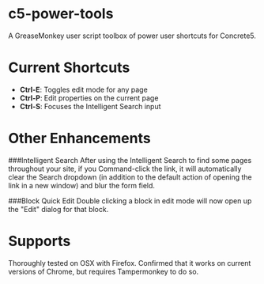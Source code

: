 c5-power-tools
==============
A GreaseMonkey user script toolbox of power user shortcuts for Concrete5. 

Current Shortcuts
=================
- **Ctrl-E**: Toggles edit mode for any page
- **Ctrl-P**: Edit properties on the current page
- **Ctrl-S**: Focuses the Intelligent Search input


Other Enhancements
==================
###Intelligent Search
After using the Intelligent Search to find some pages throughout your site, if you Command-click the link, it will automatically clear the Search dropdown (in addition to the default action of opening the link in a new window) and blur the form field.

###Block Quick Edit
Double clicking a block in edit mode will now open up the "Edit" dialog for that block.

Supports
========
Thoroughly tested on OSX with Firefox. Confirmed that it works on current versions of Chrome, but requires Tampermonkey to do so.
